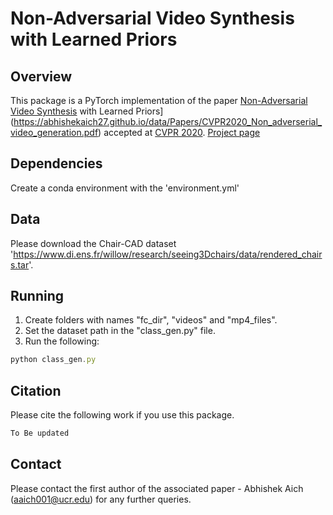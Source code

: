 # Non-Adversarial Video Synthesis with Learned Priors

## Overview
This package is a PyTorch implementation of the paper <a href="https://abhishekaich27.github.io/data/Papers/CVPR2020_Non_adverserial_video_generation.pdf">Non-Adversarial Video Synthesis</a> with Learned Priors](https://abhishekaich27.github.io/data/Papers/CVPR2020_Non_adverserial_video_generation.pdf) accepted at [CVPR 2020](http://cvpr2020.thecvf.com/). [Project page](https://abhishekaich27.github.io/data/Project_pages/CVPR_2020/navsynth.html)

## Dependencies
Create a conda environment with the 'environment.yml'

## Data
Please download the Chair-CAD dataset 'https://www.di.ens.fr/willow/research/seeing3Dchairs/data/rendered_chairs.tar'.

## Running
1. Create folders with names "fc_dir", "videos" and "mp4_files".
2. Set the dataset path in the "class_gen.py" file.
3. Run the following:
```javascript 
python class_gen.py
```

## Citation
Please cite the following work if you use this package.
```javascript
To Be updated
```

## Contact 
Please contact the first author of the associated paper - Abhishek Aich (aaich001@ucr.edu) for any further queries.

